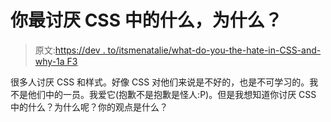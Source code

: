 # 你最讨厌 CSS 中的什么，为什么？

> 原文:[https://dev . to/itsmenatalie/what-do-you-the-hate-in-CSS-and-why-1a F3](https://dev.to/itsmenatalie/what-do-you-the-hate-most-in-css-and-why-1af3)

很多人讨厌 CSS 和样式。好像 CSS 对他们来说是不好的，也是不可学习的。我不是他们中的一员。我爱它(抱歉不是抱歉是怪人:P)。但是我想知道你讨厌 CSS 中的什么？为什么呢？你的观点是什么？